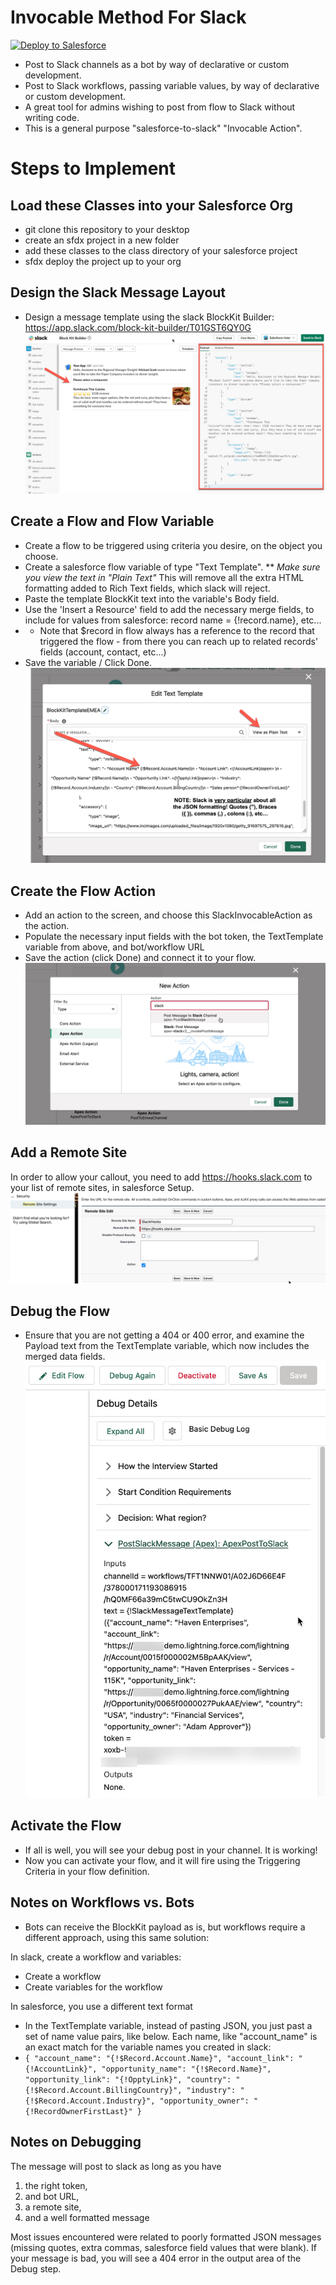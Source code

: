 
# Invocable Method For Slack

<a href="https://githubsfdeploy.herokuapp.com?owner=rogeramitchell&repo=Invocable-Method-For-Slack">
    <img alt="Deploy to Salesforce" src="https://raw.githubusercontent.com/afawcett/githubsfdeploy/master/deploy.png">
</a>

- Post to Slack channels as a bot by way of declarative or custom development. 
- Post to Slack workflows, passing variable values, by way of declarative or custom development. 
- A great tool for admins wishing to post from flow to Slack without writing code.
- This is a general purpose "salesforce-to-slack" "Invocable Action".

# Steps to Implement

## Load these Classes into your Salesforce Org
* git clone this repository to your desktop
* create an sfdx project in a new folder
* add these classes to the class directory of your salesforce project
* sfdx deploy the project up to your org

## Design the Slack Message Layout
* Design a message template using the slack BlockKit Builder: https://app.slack.com/block-kit-builder/T01GST6QY0G
![Add Invocable Action](/images/blockKitBuilder.jpg)


## Create a Flow and Flow Variable
* Create a flow to be triggered using criteria you desire, on the object you choose.
* Create a salesforce flow variable of type "Text Template". 
** *Make sure you view the text in "Plain Text"* This will remove all the extra HTML formatting added to Rich Text fields, which slack will reject.
* Paste the template BlockKit text into the variable's Body field.
* Use the 'Insert a Resource' field to add the necessary merge fields, to include for values from salesforce: record name = {!record.name}, etc...
* * Note that $record in flow always has a reference to the record that triggered the flow - from there you can reach up to related records' fields (account, contact, etc...)
* Save the variable / Click Done.
![Add a Flow TextTemplate Variable](/images/textTemplate.jpg)

## Create the Flow Action
* Add an action to the screen, and choose this SlackInvocableAction as the action.
* Populate the necessary input fields with the bot token, the TextTemplate variable from above, and bot/workflow URL
* Save the action (click Done) and connect it to your flow. 
![Add Invocable Action](/images/addSlackAction.jpg)

## Add a Remote Site
In order to allow your callout, you need to add https://hooks.slack.com to your list of remote sites, in salesforce Setup.
![Add Remote Site](/images/remoteSite.jpg)

## Debug the Flow
* Ensure that you are not getting a 404 or 400 error, and examine the Payload text from the TextTemplate variable, which now includes the merged data fields.
![Debug the Flow](/images/debug.jpg)

## Activate the Flow
* If all is well, you will see your debug post in your channel. It is working! 
* Now you can activate your flow, and it will fire using the Triggering Criteria in your flow definition.

## Notes on Workflows vs. Bots
* Bots can receive the BlockKit payload as is, but workflows require a different approach, using this same solution:

In slack, create a workflow and variables:
* Create a workflow
* Create variables for the workflow

In salesforce, you use a different text format
* In the TextTemplate variable, instead of pasting JSON, you just past a set of name value pairs, like below. Each name, like "account_name" is an exact match for the variable names you created in slack: 
* `{
"account_name": "{!$Record.Account.Name}",
"account_link": "{!AccountLink}",
"opportunity_name": "{!$Record.Name}",
"opportunity_link": "{!OpptyLink}",
"country": "{!$Record.Account.BillingCountry}",
"industry": "{!$Record.Account.Industry}",
"opportunity_owner": "{!RecordOwnerFirstLast}"
}
`

## Notes on Debugging
The message will post to slack as long as you have 
1. the right token, 
1. and bot URL, 
1. a remote site, 
1. and a well formatted message

Most issues encountered were related to poorly formatted JSON messages (missing quotes, extra commas, salesforce field values that were blank). If your message is bad, you will see a 404 error in the output area of the Debug step.
